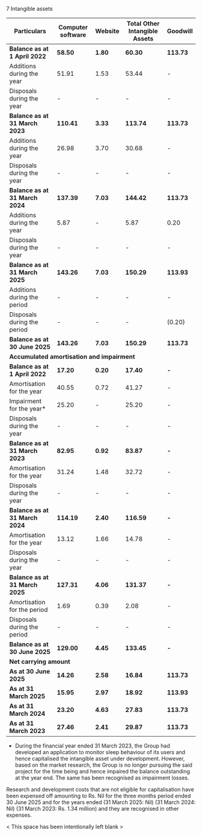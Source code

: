7 Intangible assets

<table><thead><tr><th>Particulars</th><th>Computer software</th><th>Website</th><th>Total Other Intangible Assets</th><th>Goodwill</th></tr></thead><tbody><tr><td><strong>Balance as at 1 April 2022</strong></td><td><strong>58.50</strong></td><td><strong>1.80</strong></td><td><strong>60.30</strong></td><td><strong>113.73</strong></td></tr><tr><td>Additions during the year</td><td>51.91</td><td>1.53</td><td>53.44</td><td>-</td></tr><tr><td>Disposals during the year</td><td>-</td><td>-</td><td>-</td><td>-</td></tr><tr><td><strong>Balance as at 31 March 2023</strong></td><td><strong>110.41</strong></td><td><strong>3.33</strong></td><td><strong>113.74</strong></td><td><strong>113.73</strong></td></tr><tr><td>Additions during the year</td><td>26.98</td><td>3.70</td><td>30.68</td><td>-</td></tr><tr><td>Disposals during the year</td><td>-</td><td>-</td><td>-</td><td>-</td></tr><tr><td><strong>Balance as at 31 March 2024</strong></td><td><strong>137.39</strong></td><td><strong>7.03</strong></td><td><strong>144.42</strong></td><td><strong>113.73</strong></td></tr><tr><td>Additions during the year</td><td>5.87</td><td>-</td><td>5.87</td><td>0.20</td></tr><tr><td>Disposals during the year</td><td>-</td><td>-</td><td>-</td><td>-</td></tr><tr><td><strong>Balance as at 31 March 2025</strong></td><td><strong>143.26</strong></td><td><strong>7.03</strong></td><td><strong>150.29</strong></td><td><strong>113.93</strong></td></tr><tr><td>Additions during the period</td><td>-</td><td>-</td><td>-</td><td>-</td></tr><tr><td>Disposals during the period</td><td>-</td><td>-</td><td>-</td><td>(0.20)</td></tr><tr><td><strong>Balance as at 30 June 2025</strong></td><td><strong>143.26</strong></td><td><strong>7.03</strong></td><td><strong>150.29</strong></td><td><strong>113.73</strong></td></tr><tr><td colspan="5"><strong>Accumulated amortisation and impairment</strong></td></tr><tr><td><strong>Balance as at 1 April 2022</strong></td><td><strong>17.20</strong></td><td><strong>0.20</strong></td><td><strong>17.40</strong></td><td><strong>-</strong></td></tr><tr><td>Amortisation for the year</td><td>40.55</td><td>0.72</td><td>41.27</td><td>-</td></tr><tr><td>Impairment for the year*</td><td>25.20</td><td>-</td><td>25.20</td><td>-</td></tr><tr><td>Disposals during the year</td><td>-</td><td>-</td><td>-</td><td>-</td></tr><tr><td><strong>Balance as at 31 March 2023</strong></td><td><strong>82.95</strong></td><td><strong>0.92</strong></td><td><strong>83.87</strong></td><td><strong>-</strong></td></tr><tr><td>Amortisation for the year</td><td>31.24</td><td>1.48</td><td>32.72</td><td>-</td></tr><tr><td>Disposals during the year</td><td>-</td><td>-</td><td>-</td><td>-</td></tr><tr><td><strong>Balance as at 31 March 2024</strong></td><td><strong>114.19</strong></td><td><strong>2.40</strong></td><td><strong>116.59</strong></td><td><strong>-</strong></td></tr><tr><td>Amortisation for the year</td><td>13.12</td><td>1.66</td><td>14.78</td><td>-</td></tr><tr><td>Disposals during the year</td><td>-</td><td>-</td><td>-</td><td>-</td></tr><tr><td><strong>Balance as at 31 March 2025</strong></td><td><strong>127.31</strong></td><td><strong>4.06</strong></td><td><strong>131.37</strong></td><td><strong>-</strong></td></tr><tr><td>Amortisation for the period</td><td>1.69</td><td>0.39</td><td>2.08</td><td>-</td></tr><tr><td>Disposals during the period</td><td>-</td><td>-</td><td>-</td><td>-</td></tr><tr><td><strong>Balance as at 30 June 2025</strong></td><td><strong>129.00</strong></td><td><strong>4.45</strong></td><td><strong>133.45</strong></td><td><strong>-</strong></td></tr><tr><td colspan="5"><strong>Net carrying amount</strong></td></tr><tr><td><strong>As at 30 June 2025</strong></td><td><strong>14.26</strong></td><td><strong>2.58</strong></td><td><strong>16.84</strong></td><td><strong>113.73</strong></td></tr><tr><td><strong>As at 31 March 2025</strong></td><td><strong>15.95</strong></td><td><strong>2.97</strong></td><td><strong>18.92</strong></td><td><strong>113.93</strong></td></tr><tr><td><strong>As at 31 March 2024</strong></td><td><strong>23.20</strong></td><td><strong>4.63</strong></td><td><strong>27.83</strong></td><td><strong>113.73</strong></td></tr><tr><td><strong>As at 31 March 2023</strong></td><td><strong>27.46</strong></td><td><strong>2.41</strong></td><td><strong>29.87</strong></td><td><strong>113.73</strong></td></tr></tbody></table>

* During the financial year ended 31 March 2023, the Group had developed an application to monitor sleep behaviour of its users and hence capitalised the intangible asset under development. However, based on the market research, the Group is no longer pursuing the said project for the time being and hence impaired the balance outstanding at the year end. The same has been recognised as impairment losses.

Research and development costs that are not eligible for capitalisation have been expensed off amounting to Rs. Nil for the three months period ended 30 June 2025 and for the years ended (31 March 2025: Nil) (31 March 2024: Nil) (31 March 2023: Rs. 1.34 million) and they are recognised in other expenses.

< This space has been intentionally left blank >